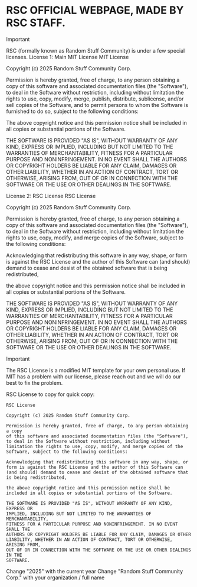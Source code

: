 # RSC OFFICIAL WEBPAGE, MADE BY RSC STAFF.
> [!IMPORTANT]
> RSC (formally known as Random Stuff Community) is under a few special licenses.
> License 1: Main MIT License
> MIT License
> 
> Copyright (c) 2025 Random Stuff Community Corp.
> 
> Permission is hereby granted, free of charge, to any person obtaining a copy
> of this software and associated documentation files (the "Software"), to deal
> in the Software without restriction, including without limitation the rights
> to use, copy, modify, merge, publish, distribute, sublicense, and/or sell
> copies of the Software, and to permit persons to whom the Software is
> furnished to do so, subject to the following conditions:
> 
> The above copyright notice and this permission notice shall be included in all
> copies or substantial portions of the Software.
> 
> THE SOFTWARE IS PROVIDED "AS IS", WITHOUT WARRANTY OF ANY KIND, EXPRESS OR
> IMPLIED, INCLUDING BUT NOT LIMITED TO THE WARRANTIES OF MERCHANTABILITY,
> FITNESS FOR A PARTICULAR PURPOSE AND NONINFRINGEMENT. IN NO EVENT SHALL THE
> AUTHORS OR COPYRIGHT HOLDERS BE LIABLE FOR ANY CLAIM, DAMAGES OR OTHER
> LIABILITY, WHETHER IN AN ACTION OF CONTRACT, TORT OR OTHERWISE, ARISING FROM,
> OUT OF OR IN CONNECTION WITH THE SOFTWARE OR THE USE OR OTHER DEALINGS IN THE
> SOFTWARE.
> 
> License 2: RSC License
> RSC License
>
> Copyright (c) 2025 Random Stuff Community Corp.
>
> Permission is hereby granted, free of charge, to any person obtaining a copy
> of this software and associated documentation files (the "Software"), to deal in the Software without restriction, including without limitation the rights to use, copy, modify, and merge copies of the Software, subject to the following conditions:
>
> Acknowledging that redistributing this software in any way, shape, or form is against the RSC License and the author of this Software can (and should) demand to cease and desist of the obtained software that is being redistributed,
>
> the above copyright notice and this permission notice shall be included in all copies or substantial portions of the Software.
>
> THE SOFTWARE IS PROVIDED "AS IS", WITHOUT WARRANTY OF ANY KIND, EXPRESS OR
> IMPLIED, INCLUDING BUT NOT LIMITED TO THE WARRANTIES OF MERCHANTABILITY,
> FITNESS FOR A PARTICULAR PURPOSE AND NONINFRINGEMENT. IN NO EVENT SHALL THE
> AUTHORS OR COPYRIGHT HOLDERS BE LIABLE FOR ANY CLAIM, DAMAGES OR OTHER
> LIABILITY, WHETHER IN AN ACTION OF CONTRACT, TORT OR OTHERWISE, ARISING FROM,
> OUT OF OR IN CONNECTION WITH THE SOFTWARE OR THE USE OR OTHER DEALINGS IN THE
> SOFTWARE.

> [!IMPORTANT]
> The RSC License is a modified MIT template for your own personal use.
> If MIT has a problem with our license, please reach out and we will do our best to fix the problem.

RSC License to copy for quick copy:
```
RSC License

Copyright (c) 2025 Random Stuff Community Corp.

Permission is hereby granted, free of charge, to any person obtaining a copy
of this software and associated documentation files (the "Software"), to deal in the Software without restriction, including without limitation the rights to use, copy, modify, and merge copies of the Software, subject to the following conditions:

Acknowledging that redistributing this software in any way, shape, or form is against the RSC License and the author of this Software can (and should) demand to cease and desist of the obtained software that is being redistributed,

the above copyright notice and this permission notice shall be included in all copies or substantial portions of the Software.

THE SOFTWARE IS PROVIDED "AS IS", WITHOUT WARRANTY OF ANY KIND, EXPRESS OR
IMPLIED, INCLUDING BUT NOT LIMITED TO THE WARRANTIES OF MERCHANTABILITY,
FITNESS FOR A PARTICULAR PURPOSE AND NONINFRINGEMENT. IN NO EVENT SHALL THE
AUTHORS OR COPYRIGHT HOLDERS BE LIABLE FOR ANY CLAIM, DAMAGES OR OTHER
LIABILITY, WHETHER IN AN ACTION OF CONTRACT, TORT OR OTHERWISE, ARISING FROM,
OUT OF OR IN CONNECTION WITH THE SOFTWARE OR THE USE OR OTHER DEALINGS IN THE
SOFTWARE.
```
Change "2025" with the current year
Change "Random Stuff Community Corp." with your organization / full name
